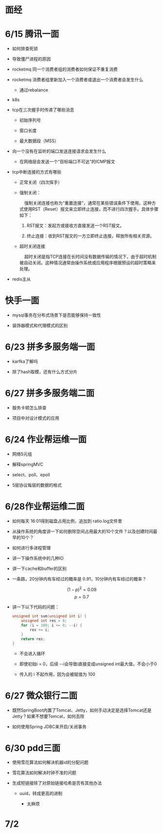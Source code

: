 # 面经
# 6/15 腾讯一面

- 如何排查死锁
    
- 导致僵尸进程的原因
    
- rocketmq 同一个消费者组的消费者如何保证不重复消费
    
- rocketmq 消费者组里新加入一个消费者或退出一个消费者会发生什么
    
    - 通过rebalance
        
- k8s
    
- tcp在三次握手时传递了哪些消息
    
    - 初始序列号
        
    - 窗口长度
        
    - 最大数据段（MSS）
        
- 向一个没有在监听的端口发送连接请求会发生什么
    
    - 在网络层会发送一个“目标端口不可达”的ICMP报文
        
- tcp中断连接的方式有哪些
    
    - 正常关闭（四次挥手）
        
    - 强制关闭：
        
            强制关闭连接也称为“重置连接”，通常在某些错误条件下使用。这种方式使用RST（Reset）报文来立即终止连接，而不进行四次握手。具体步骤如下：
        
        1. RST报文：发起方或接收方直接发送一个RST报文。
            
        2. 终止连接：收到RST报文的一方立即终止连接，释放所有相关资源。
            
        
    - 超时关闭连接
        
            超时关闭是指TCP连接在长时间没有数据传输的情况下，由于超时机制被自动关闭。这种情况通常由操作系统或应用程序根据预设的超时策略来处理。
        
- redis主从
    

# 快手一面

- mysql事务在分布式场景下是否能够保持一致性
    
- 装饰器模式和代理模式的区别
    

# 6/23 拼多多服务端一面

- karfka了解吗
    
- 除了hash取模，还有什么方式分片
    

# 6/27 拼多多服务端二面

- 服务卡顿怎么排查
    
- 项目中对设计模式的应用
    

# 6/24 作业帮运维一面

- 网络5元组
    
- 解释springMVC
    
- select、poll、epoll
    
- 5层协议每层的数据的格式
    

# 6/28作业帮运维二面

- 如何每天 16:01得到磁盘占用比例，追加到 ratio.log文件里
    
- 从操作系统的角度讲一下如何删除空间占用最大的10个文件？以及创建时间最早的10个？
    
- 如何进行多进程管理
    
- 讲一下操作系统中的几种IO
    
- 讲一下cache和buffer的区别
    
- 一条路，20分钟内有车经过的概率是 0.91，10分钟内有车经过的概率？
 

$$(1-p)^2=0.09$$
$$p=0.7$$


- 讲一下以下代码的问题：
    
    ```C
    unsigned int sum(unsigned int i) {
        unsigned int res = 0;
        for (i = 100; i <= 0; --i) {
            res += i;
        }
        return res;
    }
    ```
    
    - 不会进入循环
        
    - 即使初始i = 0，后续 --i会导致i直接变成unsigned int最大值，不会小于0
        
    - 传入的 i 不起作用，因为会被赋值为 100
        

# 6/27 微众银行二面

- 既然SpringBoot内置了Tomcat、Jetty，如何手动决定是选择Tomcat还是Jetty？如果不想要Tomcat，如何去除
    
- 如何使用Spring JDBC来开启/关闭事务
    

# 6/30 pdd三面

- 使用雪花算法如何解决机器id的分配问题
    
- 雪花算法如何解决时钟不准的问题
    
- 生成短链接除了对原始链接哈希是否有其他办法
    
    - uuid，转成更高的进制
        
        - 太麻烦
            

# 7/2